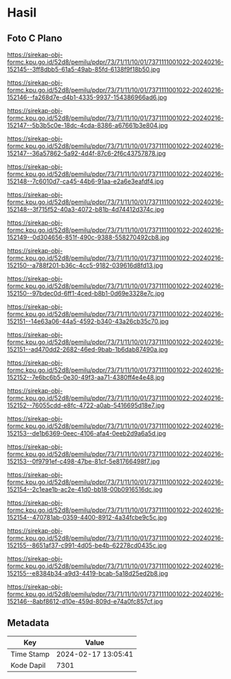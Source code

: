 # Hasil

## Foto C Plano

https://sirekap-obj-formc.kpu.go.id/52d8/pemilu/pdpr/73/71/11/10/01/7371111001022-20240216-152145--3ff8dbb5-61a5-49ab-85fd-6138f9f18b50.jpg

https://sirekap-obj-formc.kpu.go.id/52d8/pemilu/pdpr/73/71/11/10/01/7371111001022-20240216-152146--fa268d7e-d4b1-4335-9937-154386966ad6.jpg

https://sirekap-obj-formc.kpu.go.id/52d8/pemilu/pdpr/73/71/11/10/01/7371111001022-20240216-152147--5b3b5c0e-18dc-4cda-8386-a67661b3e804.jpg

https://sirekap-obj-formc.kpu.go.id/52d8/pemilu/pdpr/73/71/11/10/01/7371111001022-20240216-152147--36a57862-5a92-4d4f-87c6-2f6c43757878.jpg

https://sirekap-obj-formc.kpu.go.id/52d8/pemilu/pdpr/73/71/11/10/01/7371111001022-20240216-152148--7c6010d7-ca45-44b6-91aa-e2a6e3eafdf4.jpg

https://sirekap-obj-formc.kpu.go.id/52d8/pemilu/pdpr/73/71/11/10/01/7371111001022-20240216-152148--3f715f52-40a3-4072-b81b-4d74412d374c.jpg

https://sirekap-obj-formc.kpu.go.id/52d8/pemilu/pdpr/73/71/11/10/01/7371111001022-20240216-152149--0d304656-851f-490c-9388-558270492cb8.jpg

https://sirekap-obj-formc.kpu.go.id/52d8/pemilu/pdpr/73/71/11/10/01/7371111001022-20240216-152150--a788f201-b36c-4cc5-9182-039616d8fd13.jpg

https://sirekap-obj-formc.kpu.go.id/52d8/pemilu/pdpr/73/71/11/10/01/7371111001022-20240216-152150--97bdec0d-6ff1-4ced-b8b1-0d69e3328e7c.jpg

https://sirekap-obj-formc.kpu.go.id/52d8/pemilu/pdpr/73/71/11/10/01/7371111001022-20240216-152151--14e63a06-44a5-4592-b340-43a26cb35c70.jpg

https://sirekap-obj-formc.kpu.go.id/52d8/pemilu/pdpr/73/71/11/10/01/7371111001022-20240216-152151--ad470dd2-2682-46ed-9bab-1b6dab87490a.jpg

https://sirekap-obj-formc.kpu.go.id/52d8/pemilu/pdpr/73/71/11/10/01/7371111001022-20240216-152152--7e6bc6b5-0e30-49f3-aa71-4380ff4e4e48.jpg

https://sirekap-obj-formc.kpu.go.id/52d8/pemilu/pdpr/73/71/11/10/01/7371111001022-20240216-152152--76055cdd-e8fc-4722-a0ab-5416695d18e7.jpg

https://sirekap-obj-formc.kpu.go.id/52d8/pemilu/pdpr/73/71/11/10/01/7371111001022-20240216-152153--de1b6369-0eec-4106-afa4-0eeb2d9a6a5d.jpg

https://sirekap-obj-formc.kpu.go.id/52d8/pemilu/pdpr/73/71/11/10/01/7371111001022-20240216-152153--0f9791ef-c498-47be-81cf-5e81766498f7.jpg

https://sirekap-obj-formc.kpu.go.id/52d8/pemilu/pdpr/73/71/11/10/01/7371111001022-20240216-152154--2c1eae1b-ac2e-41d0-bb18-00b0916516dc.jpg

https://sirekap-obj-formc.kpu.go.id/52d8/pemilu/pdpr/73/71/11/10/01/7371111001022-20240216-152154--470781ab-0359-4400-8912-4a34fcbe9c5c.jpg

https://sirekap-obj-formc.kpu.go.id/52d8/pemilu/pdpr/73/71/11/10/01/7371111001022-20240216-152155--8651af37-c991-4d05-be4b-62278cd0435c.jpg

https://sirekap-obj-formc.kpu.go.id/52d8/pemilu/pdpr/73/71/11/10/01/7371111001022-20240216-152155--e8384b34-a9d3-4419-bcab-5a18d25ed2b8.jpg

https://sirekap-obj-formc.kpu.go.id/52d8/pemilu/pdpr/73/71/11/10/01/7371111001022-20240216-152146--8abf8612-d10e-459d-809d-e74a0fc857cf.jpg


## Metadata

| Key        | Value               |
| ---------- | ------------------- |
| Time Stamp | 2024-02-17 13:05:41 |
| Kode Dapil | 7301                |



